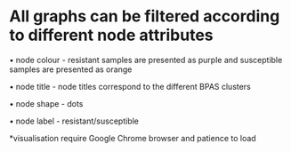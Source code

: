 # All graphs can be filtered according to different node attributes

• node colour - resistant samples are presented as purple and susceptible samples are presented as orange

• node title - node titles correspond to the different BPAS clusters

• node shape - dots

• node label - resistant/susceptible

*visualisation require Google Chrome browser and patience to load
